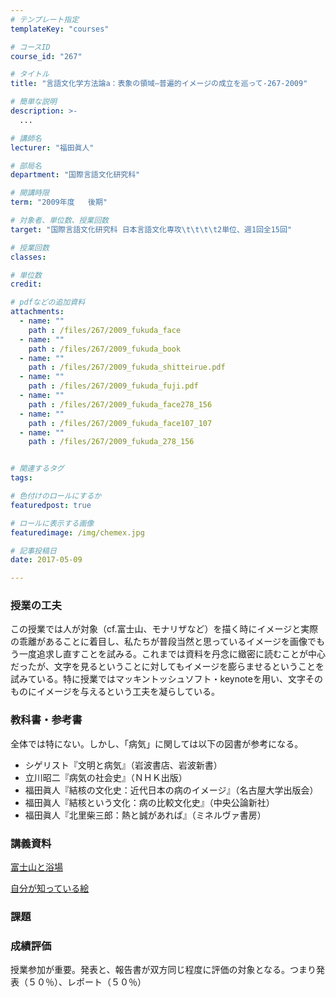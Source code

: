 ```yaml
---
# テンプレート指定
templateKey: "courses"

# コースID
course_id: "267"

# タイトル
title: "言語文化学方法論a：表象の領域—普遍的イメージの成立を巡って-267-2009"

# 簡単な説明
description: >-
  ...

# 講師名
lecturer: "福田眞人"

# 部局名
department: "国際言語文化研究科"

# 開講時限
term: "2009年度	後期"

# 対象者、単位数、授業回数
target: "国際言語文化研究科 日本言語文化専攻\t\t\t\t2単位、週1回全15回"

# 授業回数
classes: 

# 単位数
credit: 

# pdfなどの追加資料
attachments: 
  - name: "" 
    path : /files/267/2009_fukuda_face
  - name: "" 
    path : /files/267/2009_fukuda_book
  - name: "" 
    path : /files/267/2009_fukuda_shitteirue.pdf
  - name: "" 
    path : /files/267/2009_fukuda_fuji.pdf
  - name: "" 
    path : /files/267/2009_fukuda_face278_156
  - name: "" 
    path : /files/267/2009_fukuda_face107_107
  - name: "" 
    path : /files/267/2009_fukuda_278_156


# 関連するタグ
tags:

# 色付けのロールにするか
featuredpost: true

# ロールに表示する画像
featuredimage: /img/chemex.jpg

# 記事投稿日
date: 2017-05-09

---
```


### 授業の工夫

この授業では人が対象（cf.富士山、モナリザなど）を描く時にイメージと実際の乖離があることに着目し、私たちが普段当然と思っているイメージを画像でもう一度追求し直すことを試みる。これまでは資料を丹念に緻密に読むことが中心だったが、文字を見るということに対してもイメージを膨らませるということを試みている。特に授業ではマッキントッシュソフト・keynoteを用い、文字そのものにイメージを与えるという工夫を凝らしている。

### 教科書・参考書

全体では特にない。しかし、「病気」に関しては以下の図書が参考になる。

  * シゲリスト『文明と病気』（岩波書店、岩波新書）
  * 立川昭二『病気の社会史』（ＮＨＫ出版）
  * 福田眞人『結核の文化史：近代日本の病のイメージ』（名古屋大学出版会）
  * 福田眞人『結核という文化：病の比較文化史』（中央公論新社）
  * 福田眞人『北里柴三郎：熱と誠があれば』（ミネルヴァ書房）

### 講義資料


[富士山と浴場](/files/267/2009_fukuda_fuji.pdf) 

[自分が知っている絵](/files/267/2009_fukuda_shitteirue.pdf) 
### 課題
### 成績評価

授業参加が重要。発表と、報告書が双方同じ程度に評価の対象となる。つまり発表（５０％）、レポート（５０％）
